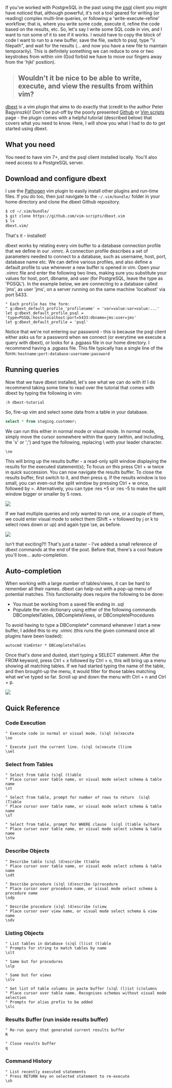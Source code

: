If you've worked with PostgreSQL in the past using the [psql](http://www.postgresql.org/docs/current/static/app-psql.html) client you might have noticed that, although powerful, it's not a tool geared for writing (or reading) complex multi-line queries, or following a 'write-execute-refine' workflow; that is, where you write some code, execute it, refine the code based on the results, etc. So, let's say I write some SQL code in vim, and I want to run some of it to see if it works. I would have to copy the block of code I want to run to a new buffer, save the file, switch to psql, type "\i filepath", and wait for the results (... and now you have a new file to maintain temporarily). This is definitely something we can reduce to one or two keystrokes from within vim (God forbid we have to move our fingers away from the 'hjkl' position).

> ## Wouldn't it be nice to be able to write, execute, and view the results from within vim?

[dbext](https://github.com/vim-scripts/dbext.vim) is a vim plugin that aims to do exactly that (credit to the author Peter Bagyinszki)! Don't be put-off by the poorly presented [Github](https://github.com/vim-scripts/dbext.vim) or [Vim scripts](http://www.vim.org/scripts/script.php?script_id=356) page - the plugin comes with a helpful tutorial (described below) that covers what you need to know. Here, I will show you what I had to do to get started using dbext.

## What you need

You need to have vim 7+, and the psql client installed locally. You'll also need access to a PostgreSQL server.

## Download and configure dbext

I use the [Pathogen](https://github.com/tpope/vim-pathogen) vim plugin to easily install other plugins and run-time files. If you do too, then just navigate to the `~/.vim/bundle/` folder in your home directory and clone the dbext Github repository.

```bash
$ cd ~/.vim/bundle/
$ git clone https://github.com/vim-scripts/dbext.vim
$ ls
dbext.vim/
```

That's it - installed!

dbext works by relating every vim buffer to a database connection profile that we define in our .vimrc. A connection profile describes a set of parameters needed to connect to a database, such as username, host, port, database name etc. We can define various profiles, and also define a default profile to use whenever a new buffer is opened in vim. Open your .vimrc file and enter the following two lines, making sure you substitute your values for host, port, dbname, and user (for PostgreSQL, leave the type as 'PGSQL'). In the example below, we are connecting to a database called 'jms', as user 'jms', on a server running on the same machine 'localhost' via port 5433.

```vim
" Each profile has the form:
" g:dbext_default_profile_'profilename' = 'var=value:var=value:...'
let g:dbext_default_profile_psql = 'type=PGSQL:host=localhost:port=5433:dbname=jms:user=jms'
let g:dbext_default_profile = 'psql'
```

Notice that we're not entering our password - this is because the psql client either asks us for a password when we connect (or everytime we execute a query with dbext), or looks for a .pgpass file in our home directory. I recommend having a .pgpass file. This file typically has a single line of the form: `hostname:port:database:username:password`

## Running queries

Now that we have dbext installed, let's see what we can do with it! I do recommend taking some time to read over the tutorial that comes with dbext by typing the following in vim:

```vim
:h dbext-tutorial
```

So, fire-up vim and select some data from a table in your database.

```sql
select * from staging.customer;
```

We can run this either in normal mode or visual mode. In normal mode, simply move the cursor somewhere within the query (within, and including, the 's' or ';') and type the following, replacing \ with your leader character.

```vim
\se
```

This will bring up the results buffer - a read-only split window displaying the results for the executed statement(s); To focus on this press Ctrl + w twice in quick succession. You can now navigate the results buffer. To close the results buffer, first switch to it, and then press q. If the results window is too small, you can even-out the split window by pressing Ctrl + w once, followed by =. Alternatively, you can type :res +5 or :res -5 to make the split window bigger or smaller by 5 rows.

![](/img/improve-postgresql-workflow-vim-dbext-1.png)

If we had multiple queries and only wanted to run one, or a couple of them, we could enter visual mode to select them (Shift + v followed by j or k to select rows down or up) and again type \se, as before.

![](/img/improve-postgresql-workflow-vim-dbext-2.png)

Isn't that exciting?!! That's just a taster - I've added a small reference of dbext commands at the end of the post. Before that, there's a cool feature you'll love... auto-completion.

## Auto-completion

When working with a large number of tables/views, it can be hard to remember all their names. dbext can help-out with a pop-up menu of potential matches. This functionality does require the following to be done:

- You must be working from a saved file ending in .sql
- Populate the vim dictionary using either of the following commands DBCompleteTables, DBCompleteViews, or DBCompleteProcedures

To avoid having to type a DBComplete* command whenever I start a new buffer, I added this to my .vimrc (this runs the given command once all plugins have been loaded):

```vim
autocmd VimEnter * DBCompleteTables
```

Once that's done and dusted, start typing a SELECT statement. After the FROM keyword, press Ctrl + x followed by Ctrl + o, this will bring up a menu showing all matching tables. If we had started typing the name of the table, and then brought-up the menu, it would filter for those tables matching what we've typed so far. Scroll up and down the menu with Ctrl + n and Ctrl + p.

![](/img/improve-postgresql-workflow-vim-dbext-3.png)

## Quick Reference

### Code Execution

```vim
" Execute code in normal or visual mode. (s)ql (e)xecute
\se

" Execute just the current line. (s)ql (e)xecute (l)ine
\sel
```

### Select from Tables

```vim
" Select from table (s)ql (t)able
" Place cursor over table name, or visual mode select schema & table name
\st

" Select from table, prompt for number of rows to return  (s)ql (T)able
" Place cursor over table name, or visual mode select schema & table name
\sT

" Select from table, prompt for WHERE clause  (s)ql (t)able (w)here
" Place cursor over table name, or visual mode select schema & table name
\stw
```

### Describe Objects

```vim
" Describe table (s)ql (d)escribe (t)able
" Place cursor over table name, or visual mode select schema & table name
\sdt

" Describe procedure (s)ql (d)escribe (p)rocedure
" Place cursor over procedure name, or visual mode select schema & procedure name
\sdp

" Describe procedure (s)ql (d)escribe (v)iew
" Place cursor over view name, or visual mode select schema & view name
\sdv
```

### Listing Objects

```vim
" List tables in database (s)ql (l)ist (t)able
" Prompts for string to match tables by name
\slt

" Same but for procedures
\slp

" Same but for views
\slv

" Get list of table columns in paste buffer (s)ql (l)ist (c)olumns
" Place cursor over table name. Recognises schemas without visual mode selection
" Prompts for alias prefix to be added
\slc
```

### Results Buffer (run inside results buffer)

```vim
" Re-run query that generated current results buffer
R

" Close results buffer
q
```

### Command History

```vim
" List recently executed statements 
" Press RETURN key on selected statement to re-execute
\sh
```